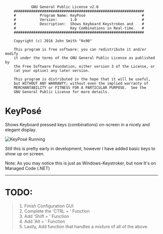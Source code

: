 
                GNU General Public License v2.0
        ############################################################
        #           Program Name: KeyPosé                          #
        #           Version:      1.0                              #
        #           Description:  Shows Keyboard Keystrokes and    #
        #                         Key Combinations in Real-time.   #
        ############################################################

        Copyright (c) 2016 John Smith "0x90"

        This program is free software: you can redistribute it and/or modify
        it under the terms of the GNU General Public License as published by
        the Free Software Foundation, either version 3 of the License, or
        (at your option) any later version.

        This program is distributed in the hope that it will be useful,
        but WITHOUT ANY WARRANTY; without even the implied warranty of
        MERCHANTABILITY or FITNESS FOR A PARTICULAR PURPOSE.  See the
        GNU General Public License for more details.

# KeyPosé
Shows Keyboard pressed keys (combinations) on-screen in a nicely and elegant display.

![KeyPosé Running](http://i.imgur.com/XehPl0P.png)

Still this is pretty early in development, however I have added basic keys to show up on screen.

Note: As you may notice this is just as Windows-Keystroker, but now It's on Managed Code (.NET)

---

# TODO:
> 1. Finish Configuration GUI
> 2. Complete the 'CTRL + <KeyCode>' Function
> 3. Add 'Shift + <KeyCode>' Function
> 4. Add 'Alt + <KeyCode>' Function
> 5. Lastly, Add function that handles a mixture of all of the above.
